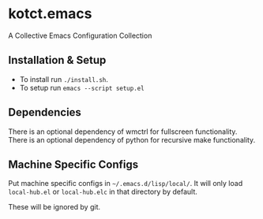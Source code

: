 kotct.emacs
===========

A Collective Emacs Configuration Collection

Installation & Setup
------------

* To install run `./install.sh`.
* To setup run `emacs --script setup.el`

Dependencies
------------
There is an optional dependency of wmctrl for fullscreen functionality.
There is an optional dependency of python for recursive make functionality.

Machine Specific Configs
------------
Put machine specific configs in `~/.emacs.d/lisp/local/`.
It will only load `local-hub.el` or `local-hub.elc` in that directory by default.

These will be ignored by git.
